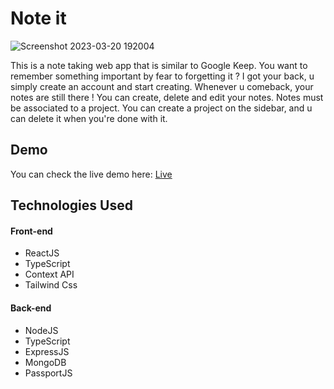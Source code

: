 
# Note it
![Screenshot 2023-03-20 192004](https://user-images.githubusercontent.com/66278832/226445859-a809cb0e-968c-47d4-aefa-7a5f0c44ec53.png)

This is a note taking web app that is similar to Google Keep. You want to remember something important by fear to forgetting it ? I got your back, u simply create an account and start creating. Whenever u comeback, your notes are still there !
You can create, delete and edit your notes. Notes must be associated to a project. You can create a project on the sidebar, and u can delete it when you're done with it.


## Demo

You can check the live demo here: [Live](https://symphonious-cascaron-d31a5b.netlify.app/)


## Technologies Used
#### Front-end
- ReactJS
- TypeScript
- Context API
- Tailwind Css

#### Back-end
- NodeJS
- TypeScript
- ExpressJS
- MongoDB
- PassportJS
